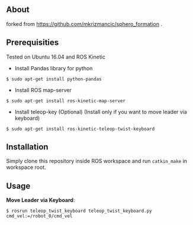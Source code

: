 ## About
forked from https://github.com/mkrizmancic/sphero_formation .

## Prerequisities
Tested on Ubuntu 16.04 and ROS Kinetic
* Install Pandas library for python
```
$ sudo apt-get install python-pandas
```
* Install ROS map-server
```
$ sudo apt-get install ros-kinetic-map-server
```
* Install teleop-key (Optional) (Install only if you want to move leader via keyboard)
```
$ sudo apt-get install ros-kinetic-teleop-twist-keyboard
```
## Installation

Simply clone this repository inside ROS workspace and run `catkin_make` in workspace root.

## Usage

**Move Leader via Keyboard**:
```
$ rosrun teleop_twist_keyboard teleop_twist_keyboard.py cmd_vel:=/robot_0/cmd_vel
```


